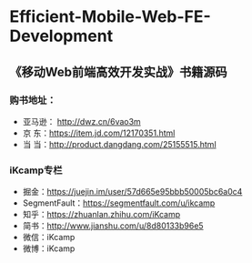 # Efficient-Mobile-Web-FE-Development

## 《移动Web前端高效开发实战》书籍源码

### 购书地址：
 - 亚马逊： http://dwz.cn/6vao3m
 - 京 东：https://item.jd.com/12170351.html
 - 当 当：http://product.dangdang.com/25155515.html
 
### iKcamp专栏
 - 掘金：https://juejin.im/user/57d665e95bbb50005bc6a0c4
 - SegmentFault：https://segmentfault.com/u/ikcamp
 - 知乎：https://zhuanlan.zhihu.com/iKcamp
 - 简书：http://www.jianshu.com/u/8d80133b96e5
 - 微信：iKcamp
 - 微博：iKcamp


